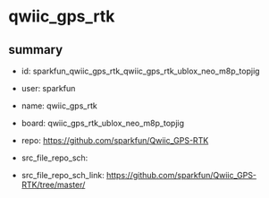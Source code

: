 # qwiic_gps_rtk
 
## summary 
* id: sparkfun_qwiic_gps_rtk_qwiic_gps_rtk_ublox_neo_m8p_topjig
* user: sparkfun
* name: qwiic_gps_rtk
* board: qwiic_gps_rtk_ublox_neo_m8p_topjig
* repo: https://github.com/sparkfun/Qwiic_GPS-RTK



* src_file_repo_sch: 
* src_file_repo_sch_link: https://github.com/sparkfun/Qwiic_GPS-RTK/tree/master/







